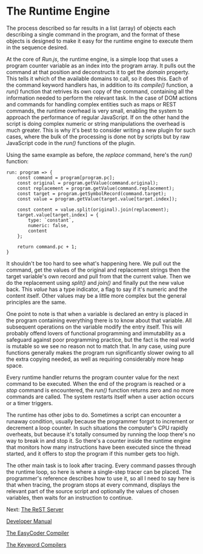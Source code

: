 # The Runtime Engine #

The process described so far results in a list (array) of objects each describing a single command in the program, and the format of these objects is designed to make it easy for the runtime engine to execute them in the sequence desired.

At the core of _Run.js_, the runtime engine, is a simple loop that uses a program counter variable as an index into the program array. It pulls out the command at that position and deconstructs it to get the _domain_ property. This tells it which of the available domains to call, so it does this. Each of the command keyword handlers has, in addition to its _compile()_ function, a _run()_ function that retrives its own copy of the command, containing all the information needed to perform the relevant task. In the case of DOM actions and commands for handling complex entities such as maps or REST commands, the runtime overhead is very small, enabling the system to approach the performance of regular JavaScript. If on the other hand the script is doing complex numeric or string manipulations the overhead is much greater. This is why it's best to consider writing a new plugin for such cases, where the bulk of the processing is done not by scripts but by raw JavaScript code in the _run()_ functions of the plugin.

Using the same example as before, the _replace_ command, here's the _run()_ function:

```
run: program => {
	const command = program[program.pc];
	const original = program.getValue(command.original);
	const replacement = program.getValue(command.replacement);
	const target = program.getSymbolRecord(command.target);
	const value = program.getValue(target.value[target.index]);

	const content = value.split(original).join(replacement);
	target.value[target.index] = {
		type: `constant`,
		numeric: false,
		content
	};
	
	return command.pc + 1;
}
```

It shouldn't be too hard to see what's happening here. We pull out the command, get the values of the original and replacement strings then the target variable's own record and pull from that the current value. Then we do the replacement using _split()_ and _join()_ and finally put the new value back. This _value_ has a type indicator, a flag to say if it's numeric and the content itself. Other values may be a little more complex but the general principles are the same.

One point to note is that when a variable is declared an entry is placed in the program containing everything there is to know about that variable. All subsequent operations on the variable modify the entry itself. This will probably offend lovers of functional programming and immutability as a safeguard against poor programming practice, but the fact is the real world is mutable so we see no reason not to match that. In any case, using pure functions generally makes the program run significantly slower owing to all the extra copying needed, as well as requiring considerably more heap space.

Every runtime handler returns the program counter value for the next command to be executed. When the end of the program is reached or a _stop_ command is encountered, the _run()_ function returns zero and no more commands are called. The system restarts itself when a user action occurs or a timer triggers.

The runtime has other jobs to do. Sometimes a script can encounter a runaway condition, usually because the programmer forgot to increment or decrement a loop counter. In such situations the computer's CPU rapidly overheats, but because it's totally consumed by running the loop there's no way to break in and stop it. So there's a counter inside the runtime engine that monitors how many instructions have been executed since the thread started, and it offers to stop the program if this number gets too high.

The other main task is to look after tracing. Every command passes through the runtime loop, so here is where a single-step tracer can be placed. The programmer's reference describes how to use it, so all I need to say here is that when tracing, the program stops at every command, displays the relevant part of the source script and optionally the values of chosen variables, then waits for an instruction to continue. 

Next: [The ReST Server](REST.md)

[Developer Manual](Developer.md)

[The EasyCoder Compiler](Compiler.md)

[The Keyword Compilers](Core.md)